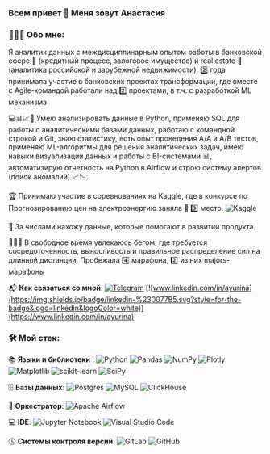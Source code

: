 ### Всем привет 👋 Меня зовут Анастасия

### 🧑🏼‍💻 Обо мне:   

Я аналитик данных с междисциплинарным опытом работы в банковской сфере 🏦 (кредитный процесс, залоговое имущество) и real estate 🏢(аналитика российской и зарубежной недвижимости). 2️⃣ года принимала участие в банковских проектах трансформации, где вместе с Agile-командой работали над 2️⃣ проектами, в т.ч. с разработкой ML механизма. 

💻📊📈🧐 Умею анализировать данные в Python, применяю SQL для работы с аналитическими базами данных, работаю с командной строкой и Git, знаю статистику, есть опыт проведения A/A и A/B тестов, применяю ML-алгоритмы для решения аналитических задач, имею навыки визуализации данных и работы с BI-системами 📊, автоматизирую отчетность на Python в Airflow и строю систему алертов (поиск аномалий) 📈📉.

🏆 Принимаю участие в соревнованиях на Kaggle, где в конкурсе по Прогнозированию цен на электроэнергию заняла 🥉 3️⃣ место. ![Kaggle](https://img.shields.io/badge/Kaggle-00BFFF?style=for-the-badge&logo=kaggle&logoColor=white)

🔎 За числами нахожу данные, которые помогают в развитии продукта.

🏃🏼‍♀️ В свободное время увлекаюсь бегом, где требуется сосредоточенность, выносливость и правильное распределение сил на длинной дистанции. Пробежала 4️⃣ марафона, 2️⃣ из них majors-марафоны 

📬 __Как связаться со мной__: [![Telegram](https://img.shields.io/badge/Telegram-2CA5E0?style=for-the-badge&logo=telegram&logoColor=white)](https://t.me/yurina_anast)     [![www.linkedin.com/in/ayurina](https://img.shields.io/badge/linkedin-%230077B5.svg?style=for-the-badge&logo=linkedin&logoColor=white)](https://www.linkedin.com/in/ayurina)
    
    

### 🛠️ Мой стек:

📚 __Языки и библиотеки__ : ![Python](https://img.shields.io/badge/python-3670A0?style=for-the-badge&logo=python&logoColor=ffdd54) ![Pandas](https://img.shields.io/badge/pandas-%23150458.svg?style=for-the-badge&logo=pandas&logoColor=white) ![NumPy](https://img.shields.io/badge/numpy-%23013243.svg?style=for-the-badge&logo=numpy&logoColor=white) ![Plotly](https://img.shields.io/badge/Plotly-%233F4F75.svg?style=for-the-badge&logo=plotly&logoColor=white) ![Matplotlib](https://img.shields.io/badge/Matplotlib-%23ffffff.svg?style=for-the-badge&logo=Matplotlib&logoColor=black) ![scikit-learn](https://img.shields.io/badge/scikit--learn-%23F7931E.svg?style=for-the-badge&logo=scikit-learn&logoColor=white) ![SciPy](https://img.shields.io/badge/SciPy-%230C55A5.svg?style=for-the-badge&logo=scipy&logoColor=%white)   

🗄 __Базы данных__: ![Postgres](https://img.shields.io/badge/postgres-%23316192.svg?style=for-the-badge&logo=postgresql&logoColor=white) ![MySQL](https://img.shields.io/badge/mysql-4169E1.svg?style=for-the-badge&logo=mysql&logoColor=white)  ![ClickHouse](https://img.shields.io/badge/clickhouse-FFCC01.svg?style=for-the-badge&logo=clickhouse&logoColor=black)

💽 __Оркестратор__: ![Apache Airflow](https://img.shields.io/badge/Apache%20Airflow-017CEE?style=for-the-badge&logo=Apache%20Airflow&logoColor=white)    

💻 __IDE__: ![Jupyter Notebook](https://img.shields.io/badge/jupyter-FF8C00.svg?style=for-the-badge&logo=jupyter&logoColor=white) ![Visual Studio Code](https://img.shields.io/badge/Visual%20Studio%20Code-0078d7.svg?style=for-the-badge&logo=visual-studio-code&logoColor=white)    

🕓 __Системы контроля версий__: ![GitLab](https://img.shields.io/badge/gitlab-%23181717.svg?style=for-the-badge&logo=gitlab&logoColor=red)  ![GitHub](https://img.shields.io/badge/github-%23121011.svg?style=for-the-badge&logo=github&logoColor=white)

